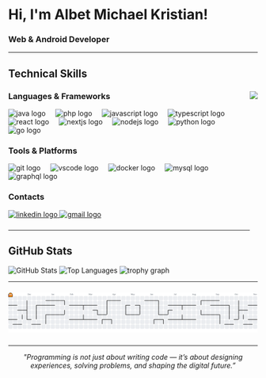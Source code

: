 <div align="left">

# Hi, I'm Albet Michael Kristian!
### Web & Android Developer

</div>

---

## Technical Skills
###

<img align="right" height="290" src="https://media.giphy.com/media/v1.Y2lkPTc5MGI3NjExdXRqNWZyd21qejNoZWl6MWV2bjI5YWpudnNpa2Q4eWtpdjBic3g3MyZlcD12MV9pbnRlcm5hbF9naWZfYnlfaWQmY3Q9Zw/LmNwrBhejkK9EFP504/giphy.gif" />

###

<div align="left">
  <h3>Languages & Frameworks</h3>
  <img src="https://cdn.jsdelivr.net/gh/devicons/devicon/icons/java/java-original.svg" height="40" alt="java logo"  />
  <img width="12" />
  <img src="https://cdn.jsdelivr.net/gh/devicons/devicon/icons/php/php-original.svg" height="40" alt="php logo"  />
  <img width="12" />
  <img src="https://cdn.jsdelivr.net/gh/devicons/devicon/icons/javascript/javascript-original.svg" height="40" alt="javascript logo"  />
  <img width="12" />
  <img src="https://cdn.jsdelivr.net/gh/devicons/devicon/icons/typescript/typescript-original.svg" height="40" alt="typescript logo"  />
  <img width="12" />
  <img src="https://cdn.jsdelivr.net/gh/devicons/devicon/icons/react/react-original.svg" height="40" alt="react logo"  />
  <img width="12" />
  <img src="https://cdn.jsdelivr.net/gh/devicons/devicon/icons/nextjs/nextjs-original.svg" height="40" alt="nextjs logo"  />
  <img width="12" />
  <img src="https://cdn.jsdelivr.net/gh/devicons/devicon/icons/nodejs/nodejs-original.svg" height="40" alt="nodejs logo"  />
  <img width="12" />
  <img src="https://cdn.jsdelivr.net/gh/devicons/devicon/icons/python/python-original.svg" height="40" alt="python logo"  />
  <img width="12" />
  <img src="https://cdn.jsdelivr.net/gh/devicons/devicon/icons/go/go-original.svg" height="40" alt="go logo"  />
  <img width="12" />

  <h3>Tools & Platforms</h3>
  <img src="https://cdn.jsdelivr.net/gh/devicons/devicon/icons/git/git-original.svg" height="40" alt="git logo"  />
  <img width="12" />
  <img src="https://cdn.jsdelivr.net/gh/devicons/devicon/icons/vscode/vscode-original.svg" height="40" alt="vscode logo"  />
  <img width="12" />
  <img src="https://cdn.jsdelivr.net/gh/devicons/devicon/icons/docker/docker-original.svg" height="40" alt="docker logo"  />
  <img width="12" />
  <img src="https://cdn.jsdelivr.net/gh/devicons/devicon/icons/mysql/mysql-original.svg" height="40" alt="mysql logo"  />
  <img width="12" />
  <img src="https://cdn.jsdelivr.net/gh/devicons/devicon/icons/graphql/graphql-plain.svg" height="40" alt="graphql logo"  />
</div>

###

<h3>Contacts</h3>
<div align="left">
  <a href="https://www.linkedin.com/in/albet-michael-kristian">
    <img src="https://img.shields.io/static/v1?message=LinkedIn&logo=linkedin&label=&color=0077B5&logoColor=white&labelColor=&style=for-the-badge" height="35" alt="linkedin logo"  />
  </a>
  <a href="mailto:albertmichael221@gmail.com">
    <img src="https://img.shields.io/static/v1?message=Gmail&logo=gmail&label=&color=D14836&logoColor=white&labelColor=&style=for-the-badge" height="35" alt="gmail logo"  />
  </a>
</div>

###

---

## GitHub Stats

<img src="https://github-readme-stats.vercel.app/api?username=4lDev&show_icons=true&theme=dracula&hide_border=true&rank_icon=github" alt="GitHub Stats" />
<img src="https://github-readme-stats.vercel.app/api/top-langs/?username=4lDev&layout=compact&theme=dracula&hide_border=true" alt="Top Languages" />
<img src="https://github-profile-trophy.vercel.app?username=4lDev&theme=dracula&hide_border=true&no-bg=true&column=-1&row=1" alt="trophy graph" />

---

###

<picture>
  <source media="(prefers-color-scheme: dark)" srcset="https://raw.githubusercontent.com/4lDev/4lDev/output/pacman-contribution-graph-dark.svg">
  <source media="(prefers-color-scheme: light)" srcset="https://raw.githubusercontent.com/4lDev/4lDev/output/pacman-contribution-graph.svg">
  <img alt="pacman contribution graph" src="https://raw.githubusercontent.com/4lDev/4lDev/output/pacman-contribution-graph.svg">
</picture>

###

---

<div align="center">

_"Programming is not just about writing code — it’s about designing experiences, solving problems, and shaping the digital future.”_

</div>
